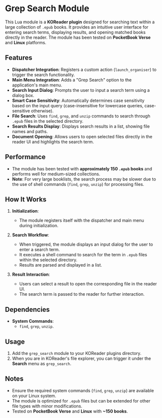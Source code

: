 # Grep Search Module

This Lua module is a **KOReader plugin** designed for searching text within a large collection of `.epub` books. It provides an intuitive user interface for entering search terms, displaying results, and opening matched books directly in the reader. The module has been tested on **PocketBook Verse** and **Linux** platforms.

## Features

- **Dispatcher Integration**: Registers a custom action (`launch_organiser`) to trigger the search functionality.
- **Main Menu Integration**: Adds a "Grep Search" option to the application's main menu.
- **Search Input Dialog**: Prompts the user to input a search term using a dialog box.
- **Smart Case Sensitivity**: Automatically determines case sensitivity based on the input query (case-insensitive for lowercase queries, case-sensitive otherwise).
- **File Search**: Uses `find`, `grep`, and `unzip` commands to search through `.epub` files in the selected directory.
- **Search Results Display**: Displays search results in a list, showing file names and paths.
- **Document Opening**: Allows users to open selected files directly in the reader UI and highlights the search term.

## Performance

- The module has been tested with **approximately 150 `.epub` books** and performs well for medium-sized collections.
- **Note**: For very large booklists, the search process may be slower due to the use of shell commands (`find`, `grep`, `unzip`) for processing files.

## How It Works

1. **Initialization**:
   - The module registers itself with the dispatcher and main menu during initialization.

2. **Search Workflow**:
   - When triggered, the module displays an input dialog for the user to enter a search term.
   - It executes a shell command to search for the term in `.epub` files within the selected directory.
   - Results are parsed and displayed in a list.

3. **Result Interaction**:
   - Users can select a result to open the corresponding file in the reader UI.
   - The search term is passed to the reader for further interaction.

## Dependencies

- **System Commands**:
  - `find`, `grep`, `unzip`.

## Usage

1. Add the `grep_search` module to your KOReader plugins directory.
2. When you are in KOReader's file explorer, you can trigger it under the **Search** menu as `grep_search`.

## Notes

- Ensure the required system commands (`find`, `grep`, `unzip`) are available on your Linux system.
- The module is optimized for `.epub` files but can be extended for other file types with minor modifications.
- Tested on **PocketBook Verse** and **Linux** with **~150 books**.

